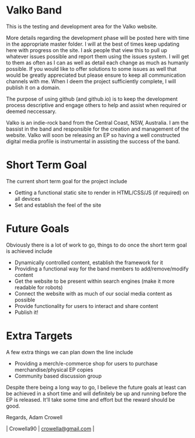 Valko Band
=========

This is the testing and development area for the Valko website.

More details regarding the development phase will be posted here with time in the appropriate master folder. I will at the best of times keep updating here with progress on the site. I ask people that view this to pull up whatever issues possible and report them using the issues system. I will get to them as often as I can as well as detail each change as much as humanly possible. If you would like to offer solutions to some issues as well that would be greatly appreciated but please ensure to keep all communication channels with me. When I deem the project sufficiently complete, I will publish it on a domain.

The purpose of using github (and github.io) is to keep the development process descriptive and engage others to help and assist when required or deemed neccessary.

Valko is an indie-rock band from the Central Coast, NSW, Australia. I am the bassist in the band and responsible for the creation and management of the website. Valko will soon be releasing an EP so having a well constructed digital media profile is instrumental in assisting the success of the band.

Short Term Goal
=========
The current short term goal for the project include
- Getting a functional static site to render in HTML/CSS/JS (if required) on all devices
- Set and establish the feel of the site

Future Goals
========= 
Obviously there is a lot of work to go, things to do once the short term goal is achieved include
- Dynamically controlled content, establish the framework for it
- Providing a functional way for the band members to add/remove/modify content
- Get the website to be present within search engines (make it more readable for robots)
- Connect the website with as much of our social media content as possible
- Provide functionality for users to interact and share content
- Publish it!

Extra Targets
=========
A few extra things we can plan down the line include
- Providing a merch/e-commerce shop for users to purchase merchandise/physical EP copies
- Community based discussion group
 
Despite there being a long way to go, I believe the future goals at least can be achieved in a short time and will definitely be up and running before the EP is released. It'll take some time and effort but the reward should be good.

Regards,
Adam Crowell 

| Crowella90 | crowella@gmail.com | 
